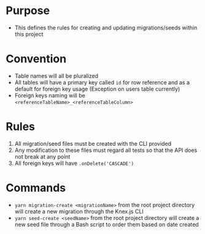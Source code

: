 # Purpose
  * This defines the rules for creating and updating migrations/seeds within this project

# Convention
  * Table names will all be pluralized
  * All tables will have a primary key called `id` for row reference and as a default for foreign key usage (Exception on users table currently)
  * Foreign keys naming will be `<referenceTableName>_<referenceTableColumn>`

# Rules
  1. All migration/seed files must be created with the CLI provided
  2. Any modification to these files must regard all tests so that the API does not break at any point
  3. All foreign keys will have `.onDelete('CASCADE')`

# Commands
  * `yarn migration-create <migrationName>` from the root project directory will create a new migration through the Knex.js CLI
  * `yarn seed-create <seedName>` from the root project directory will create a new seed file through a Bash script to order them based on date created